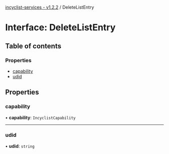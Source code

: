 [incyclist-services - v1.2.2](../README.md) / DeleteListEntry

# Interface: DeleteListEntry

## Table of contents

### Properties

- [capability](DeleteListEntry.md#capability)
- [udid](DeleteListEntry.md#udid)

## Properties

### capability

• **capability**: `IncyclistCapability`

___

### udid

• **udid**: `string`
